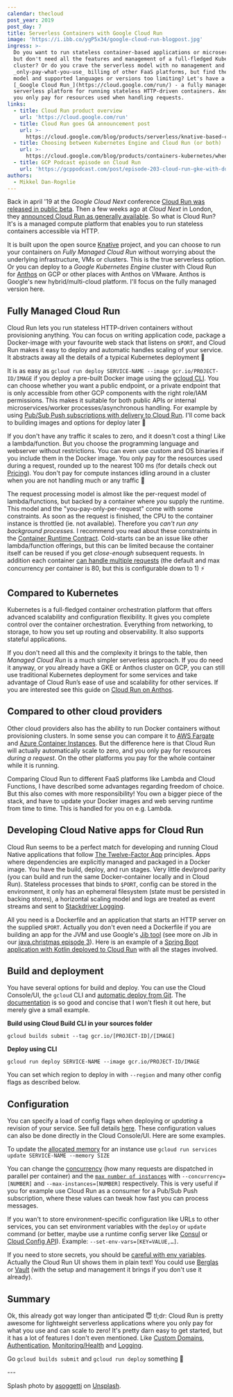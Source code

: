 ```yaml
---
calendar: thecloud
post_year: 2019
post_day: 7
title: Serverless Containers with Google Cloud Run
image: 'https://i.ibb.co/ygP5x34/google-cloud-run-blogpost.jpg'
ingress: >-
  Do you want to run stateless container-based applications or microservices,
  but don't need all the features and management of a full-fledged Kubernetes
  cluster? Or do you crave the serverless model with no management and
  _only-pay-what-you-use_ billing of other FaaS platforms, but find the runtime
  model and supported languages or versions too limiting? Let's have a look at
  [_Google Cloud Run_](https://cloud.google.com/run/) - a fully managed
  serverless platform for running stateless HTTP-driven containers. And where
  you only pay for resources used when handling requests.
links:
  - title: Cloud Run product overview
    url: 'https://cloud.google.com/run'
  - title: Cloud Run goes GA announcement post
    url: >-
      https://cloud.google.com/blog/products/serverless/knative-based-cloud-run-services-are-ga
  - title: Choosing between Kubernetes Engine and Cloud Run (or both)
    url: >-
      https://cloud.google.com/blog/products/containers-kubernetes/when-to-use-google-kubernetes-engine-vs-cloud-run-for-containers
  - title: GCP Podcast episode on Cloud Run
    url: 'https://gcppodcast.com/post/episode-203-cloud-run-gke-with-donna-malayeri/'
authors:
  - Mikkel Dan-Rognlie
---
```

Back in april '19 at the _Google Cloud Next_ conference [Cloud Run was released in public beta](https://cloud.google.com/blog/products/serverless/announcing-cloud-run-the-newest-member-of-our-serverless-compute-stack). Then a few weeks ago at _Cloud Next_ in London, they [announced Cloud Run as generally available](https://cloud.google.com/blog/products/serverless/knative-based-cloud-run-services-are-ga). So what is Cloud Run? It's is a managed compute platform that enables you to run stateless containers accessible via HTTP.

It is built upon the open source [Knative](https://knative.dev/) project, and you can choose to run your containers on _Fully Managed Cloud Run_ without worrying about the underlying infrastructure, VMs or clusters. This is the true serverless option. Or you can deploy to a _Google Kubernetes Engine_ cluster with Cloud Run for [Anthos](https://cloud.google.com/anthos/) on GCP or other places with Anthos on VMware. Anthos is Google's new hybrid/multi-cloud platform. I'll focus on the fully managed version here.

## Fully Managed Cloud Run

Cloud Run lets you run stateless HTTP-driven containers without provisioning anything. You can focus on writing application code, package a Docker-image with your favourite web stack that listens on `$PORT`, and Cloud Run makes it easy to deploy and automatic handles scaling of your service. It abstracts away all the details of a typical Kubernetes deployment 🤯

It is as easy as `gcloud run deploy SERVICE-NAME --image gcr.io/PROJECT-ID/IMAGE` if you deploy a pre-built Docker image using the [gcloud CLI](https://cloud.google.com/sdk/docs/). You can choose whether you want a public endpoint, or a private endpoint that is only accessible from other GCP components with the right role/IAM permissions. This makes it suitable for both public APIs or internal microservices/worker processes/asynchronous handling. For example by using [Pub/Sub Push subscriptions with delivery to Cloud Run](https://cloud.google.com/run/docs/triggering/pubsub-push). I'll come back to building images and options for deploy later 🚀 

If you don't have any traffic it scales to zero, and it doesn't cost a thing! Like a lambda/function. But you choose the programming language and webserver without restrictions. You can even use custom and OS binaries if you include them in the Docker image. You only pay for the resources used during a request, rounded up to the nearest 100 ms (for details check out [Pricing](https://cloud.google.com/run/pricing)). You don't pay for compute instances idling around in a cluster when you are not handling much or any traffic 🎉

The request processing model is almost like the per-request model of lambda/functions, but backed by a container where _you_ supply the runtime. This model and the "you-pay-only-per-request" come with some constraints. As soon as the request is finished, the CPU to the container instance is throttled (ie. not available). Therefore you _can't run any background processes._ I recommend you read about these constraints in the [Container Runtime Contract](https://cloud.google.com/run/docs/reference/container-contract). Cold-starts can be an issue like other lambda/function offerings, but this can be limited because the container itself can be reused if you get _close-enough_ subsequent requests. In addition each container [can handle multiple requests](https://cloud.google.com/run/docs/about-concurrency) (the default and max concurrency per container is 80, but this is configurable down to 1) ⚡️

## Compared to Kubernetes

Kubernetes is a full-fledged container orchestration platform that offers advanced scalability and configuration flexibility. It gives you complete control over the container orchestration. Everything from networking, to storage, to how you set up routing and observability. It also supports stateful applications. 

If you don't need all this and the complexity it brings to the table, then _Managed Cloud Run_ is a much simpler serverless approach. If you do need it anyway, or you already have a GKE or Anthos cluster on GCP, you can still use traditional Kubernetes deployment for some services and take advantage of Cloud Run’s ease of use and scalability for other services. If you are interested see this guide on [Cloud Run on Anthos](https://cloud.google.com/run/docs/quickstarts/prebuilt-deploy-gke).

## Compared to other cloud providers

Other cloud providers also has the ability to run Docker containers without provisioning clusters. In some sense you can compare it to [AWS Fargate](https://aws.amazon.com/fargate/) and [Azure Container Instances](https://azure.microsoft.com/en-us/services/container-instances/). But the difference here is that Cloud Run will actually automatically scale to zero, and you only pay for resources _during a request_. On the other platforms you pay for the whole container while it is running.

Comparing Cloud Run to different FaaS platforms like Lambda and Cloud Functions, I have described some advantages regarding freedom of choice. But this also comes with more responsibility! You own a bigger piece of the stack, and have to update your Docker images and web serving runtime from time to time. This is handled for you on e.g. Lambda. 

## Developing Cloud Native apps for Cloud Run

Cloud Run seems to be a perfect match for developing and running Cloud Native applications that follow [The Twelve-Factor App](https://12factor.net/) principles. Apps where dependencies are explicitly managed and packaged in a Docker image. You have the build, deploy, and run stages. Very little dev/prod parity (you can build and run the same Docker-container locally and in Cloud Run). Stateless processes that binds to `$PORT`, config can be stored in the environment, it only has an ephemeral filesystem (state must be persisted in backing stores), a horizontal scaling model and logs are treated as event streams and sent to [Stackdriver Logging](https://cloud.google.com/logging/).   

All you need is a Dockerfile and an application that starts an HTTP server on the supplied `$PORT`. Actually you don't even need a Dockerfile if you are building an app for the JVM and use Google's [Jib tool](https://github.com/GoogleContainerTools/jib) (see more on Jib in our [java.christmas episode 3](https://java.christmas/2019/3)). Here is an example of a [Spring Boot application with Kotlin deployed to Cloud Run](https://codelabs.developers.google.com/codelabs/cloud-kotlin-jib-cloud-run/) with all the stages involved.

## Build and deployment

You have several options for build and deploy. You can use the Cloud Console/UI, the `gcloud` CLI and [automatic deploy from Git](https://cloud.google.com/run/docs/continuous-deployment-with-cloud-build). The [documentation](https://cloud.google.com/run/docs/building/containers) is so good and concise that I won't flesh it out here, but merely give a small example. 

**Build using Cloud Build CLI in your sources folder** 

`gcloud builds submit --tag gcr.io/[PROJECT-ID]/[IMAGE]`

**Deploy using CLI**

`gcloud run deploy SERVICE-NAME --image gcr.io/PROJECT-ID/IMAGE`

You can set which region to deploy in with `--region` and many other config flags as described below.

## Configuration

You can specify a load of config flags when deploying or _updating_ a revision of your service. See full details [here](https://cloud.google.com/sdk/gcloud/reference/run/deploy). These configuration values can also be done directly in the Cloud Console/UI. Here are some examples. 

To update the [allocated memory](https://cloud.google.com/run/docs/configuring/memory-limits) for an instance use `gcloud run services update SERVICE-NAME --memory SIZE` 

You can change the [concurrency](https://cloud.google.com/run/docs/configuring/concurrency) (how many requests are dispatched in parallel per container) and the [`max number of instances`](https://cloud.google.com/run/docs/configuring/max-instances) with `--concurrency=[NUMBER]` and `--max-instances=[NUMBER]` respectively. This is very useful if you for example use Cloud Run as a consumer for a Pub/Sub Push subscription, where these values can tweak how fast you can process messages. 

If you wan't to store environment-specific configuration like URLs to other services, you can set environment variables with the `deploy` or `update` command (or better, maybe use a runtime config server like [Consul](https://www.consul.io/) or [Cloud Config API](https://cloud.google.com/deployment-manager/runtime-configurator/reference/rest/)). Example: `--set-env-vars=[KEY=VALUE,…]`. 

If you need to store secrets, you should be [careful with env variables](https://diogomonica.com/2017/03/27/why-you-shouldnt-use-env-variables-for-secret-data/). Actually the Cloud Run UI shows them in plain text! You could use [Berglas](https://github.com/GoogleCloudPlatform/berglas) or [Vault](https://www.vaultproject.io/) (with the setup and management it brings if you don't use it already).

## Summary

Ok, this already got way longer than anticipated 😇 tl;dr: Cloud Run is pretty awesome for lightweight serverless applications where you only pay for what you use and can scale to zero! It's pretty darn easy to get started, but it has a lot of features I don't even mentioned. Like [Custom Domains](https://cloud.google.com/run/docs/mapping-custom-domains), [Authentication](https://cloud.google.com/run/docs/authenticating/overview), [Monitoring/Health](https://cloud.google.com/run/docs/monitoring) and [Logging](https://cloud.google.com/run/docs/logging).

Go `gcloud builds submit` and `gcloud run deploy` something 🚀  

\---

Splash photo by [asoggetti](https://unsplash.com/@asoggetti?utm_source=unsplash&utm_medium=referral&utm_content=creditCopyText) on [Unsplash](https://unsplash.com/?utm_source=unsplash&utm_medium=referral&utm_content=creditCopyText).
